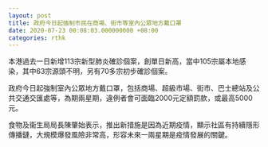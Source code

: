 ```yaml
---
layout: post
title: 政府今日起強制市民在商場、街市等室內公眾地方戴口罩
date: 2020-07-23 00:08:03.000000000 +08:00
categories: rthk
---
```


本港過去一日新增113宗新型肺炎確診個案，創單日新高，當中105宗屬本地感染，其中63宗源頭不明，另有70多宗初步確診個案。

政府今日起強制室內公眾地方戴口罩，包括商場、超級市場、街市、巴士總站及公共交通交匯處等，為期兩星期，違例者會可面臨2000元定額罰款，或最高5000元。

食物及衞生局局長陳肇始表示，推出新措施是因為近期疫情，顯示社區有持續隱形傳播鏈，大規模爆發風險非常高，形容未來一兩星期是疫情發展的關鍵。
